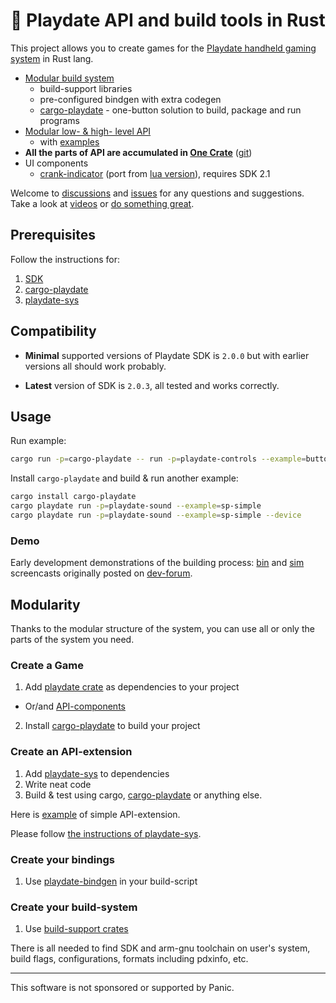 # 🦀 Playdate API and build tools in Rust

This project allows you to create games for the [Playdate handheld gaming system][playdate-website] in Rust lang.

[playdate-website]: https://play.date/


* [Modular build system][support-dir]
  - build-support libraries
  - pre-configured bindgen with extra codegen
  - [cargo-playdate][cargo-dir] - one-button solution to build, package and run programs
* [Modular low- & high- level API][api-dir]
  - with [examples][ctrl-examples-dir]
* __All the parts of API are accumulated in [One Crate][playdate-crate]__ ([git][playdate-crate-git])
* UI components
  - [crank-indicator][crank-indicator-gh] (port from [lua version][crank-indicator-lua]), requires SDK 2.1

Welcome to [discussions][] and [issues][] for any questions and suggestions.
Take a look at [videos](#demo) or [do something great](#usage).


[crank-indicator-gh]: https://github.com/boozook/playdate/tree/main/components/crank-indicator
[crank-indicator-lua]: https://sdk.play.date/Inside%20Playdate.html#C-ui.crankIndicator


## Prerequisites

Follow the instructions for:
1. [SDK](https://sdk.play.date/Inside%20Playdate%20with%20C.html#_prerequisites)
1. [cargo-playdate](https://github.com/boozook/playdate/blob/main/cargo/README.md#prerequisites)
1. [playdate-sys](https://github.com/boozook/playdate/tree/main/api/sys#prerequisites)


## Compatibility

* __Minimal__ supported versions of Playdate SDK is `2.0.0` but with earlier versions all should work probably.

* __Latest__ version of SDK is `2.0.3`, all tested and works correctly.



## Usage

Run example:
```bash
cargo run -p=cargo-playdate -- run -p=playdate-controls --example=buttons
```

Install `cargo-playdate` and build & run another example:
```bash
cargo install cargo-playdate
cargo playdate run -p=playdate-sound --example=sp-simple
cargo playdate run -p=playdate-sound --example=sp-simple --device
```

### Demo

Early development demonstrations of the building process: [bin][video-bin] and [sim][video-simulator] screencasts originally posted on [dev-forum][video-post].

[video-post]: https://devforum.play.date/t/sdk-2-0-b2-pdc-produces-pdx-with-broken-binary/11345/37
[video-bin]: https://www.youtube.com/watch?v=hfFspYbnF5k
[video-simulator]: https://www.youtube.com/watch?v=w-pZrn8qex4


## Modularity

Thanks to the modular structure of the system, you can use all or only the parts of the system you need.

### Create a Game

1. Add [playdate crate][playdate-crate] as dependencies to your project
  - Or/and [API-components][api-dir]
2. Install [cargo-playdate][] to build your project

### Create an API-extension

1. Add [playdate-sys][] to dependencies
1. Write neat code
1. Build & test using cargo, [cargo-playdate][] or anything else.

Here is [example][color-dir] of simple API-extension.

Please follow [the instructions of playdate-sys](https://github.com/boozook/playdate/tree/main/api/sys#extension-development).

### Create your bindings

1. Use [playdate-bindgen][] in your build-script

### Create your build-system

1. Use [build-support crates][support-dir]

There is all needed to find SDK and arm-gnu toolchain on user's system, build flags, configurations, formats including pdxinfo, etc.



[playdate-crate]: https://crates.io/crates/playdate
[playdate-sys]: https://crates.io/crates/playdate-sys
[cargo-playdate]: https://crates.io/crates/cargo-playdate
[playdate-bindgen]: https://crates.io/crates/playdate-bindgen

[playdate-crate-git]: https://github.com/boozook/playdate/blob/main/api/playdate
[support-dir]: https://github.com/boozook/playdate/tree/main/support
[cargo-dir]: https://github.com/boozook/playdate/tree/main/cargo
[api-dir]: https://github.com/boozook/playdate/tree/main/api
[ctrl-examples-dir]: https://github.com/boozook/playdate/tree/main/api/ctrl/examples
[color-dir]: https://github.com/boozook/playdate/tree/main/api/color

[issues]: https://github.com/boozook/playdate/issues
[discussions]: https://github.com/boozook/playdate/discussions


- - -

This software is not sponsored or supported by Panic.
